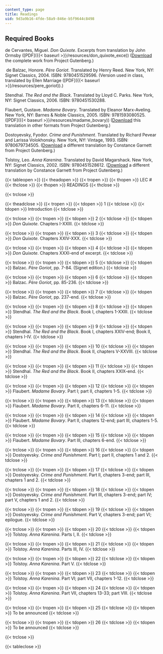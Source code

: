 ```yaml
---
content_type: page
title: Readings
uid: 9d3a9b16-4fde-58a9-846e-b5f9644c8498
---
```


Required Books
--------------

de Cervantes, Miguel. _Don Quixote_. Excerpts from translation by John Ormsby ([PDF]({{< baseurl >}}/resources/don_quixote_exce)) ([Download](http://www.gutenberg.org/etext/996) the complete work from Project Gutenberg.)

 de Balzac, Honore. _Père Goriot_. Translated by Henry Reed. New York, NY: Signet Classics, 2004. ISBN: 9780451529596. (Version used in class, translated by Ellen Marriage ([PDF]({{< baseurl >}}/resources/pere_goriot)).)

Stendhal. _The Red and the Black_. Translated by Lloyd C. Parks. New York, NY: Signet Classics, 2006. ISBN: 9780451530288.

Flaubert, Gustave. _Madame Bovary_. Translated by Eleanor Marx-Aveling. New York, NY: Barnes & Noble Classics, 2005. ISBN: 9781593080525. ([PDF]({{< baseurl >}}/resources/madame_bovary)) ([Download](http://www.gutenberg.org/etext/2413) this translation in other formats from Project Gutenberg.)

Dostoyevsky, Fyodor. _Crime and Punishment_. Translated by Richard Pevear and Larissa Volokhonsky. New York, NY: Vintage, 1993. ISBN: 9780679734505. ([Download](http://www.gutenberg.org/etext/2554) a different translation by Constance Garnett from Project Gutenberg.)

Tolstoy, Leo. _Anna Karenina_. Translated by David Magarshack. New York, NY: Signet Classics, 2002. ISBN: 9780451528612. ([Download](http://www.gutenberg.org/etext/1399) a different translation by Constance Garnett from Project Gutenberg.)

{{< tableopen >}}
{{< theadopen >}}
{{< tropen >}}
{{< thopen >}}
LEC #
{{< thclose >}}
{{< thopen >}}
READINGS
{{< thclose >}}

{{< trclose >}}

{{< theadclose >}}
{{< tropen >}}
{{< tdopen >}}
1
{{< tdclose >}}
{{< tdopen >}}
Introduction
{{< tdclose >}}

{{< trclose >}}
{{< tropen >}}
{{< tdopen >}}
2
{{< tdclose >}}
{{< tdopen >}}
_Don Quixote_. Chapters I-XXIII.
{{< tdclose >}}

{{< trclose >}}
{{< tropen >}}
{{< tdopen >}}
3
{{< tdclose >}}
{{< tdopen >}}
_Don Quixote_. Chapters XXIV-XXX.
{{< tdclose >}}

{{< trclose >}}
{{< tropen >}}
{{< tdopen >}}
4
{{< tdclose >}}
{{< tdopen >}}
_Don Quixote_. Chapters XXXI-end of excerpt.
{{< tdclose >}}

{{< trclose >}}
{{< tropen >}}
{{< tdopen >}}
5
{{< tdclose >}}
{{< tdopen >}}
Balzac. _Père Goriot_, pp. 7-84. (Signet edition.)
{{< tdclose >}}

{{< trclose >}}
{{< tropen >}}
{{< tdopen >}}
6
{{< tdclose >}}
{{< tdopen >}}
Balzac. _Père Goriot_, pp. 85-236.
{{< tdclose >}}

{{< trclose >}}
{{< tropen >}}
{{< tdopen >}}
7
{{< tdclose >}}
{{< tdopen >}}
Balzac. _Père Goriot_, pp. 237-end.
{{< tdclose >}}

{{< trclose >}}
{{< tropen >}}
{{< tdopen >}}
8
{{< tdclose >}}
{{< tdopen >}}
Stendhal. _The Red and the Black_. Book I, chapters 1-XXIII.
{{< tdclose >}}

{{< trclose >}}
{{< tropen >}}
{{< tdopen >}}
9
{{< tdclose >}}
{{< tdopen >}}
Stendhal. _The Red and the Black_. Book I, chapters XXIV-end; Book II, chapters I-IV.
{{< tdclose >}}

{{< trclose >}}
{{< tropen >}}
{{< tdopen >}}
10
{{< tdclose >}}
{{< tdopen >}}
Stendhal. _The Red and the Black_. Book II, chapters V-XXVIII.
{{< tdclose >}}

{{< trclose >}}
{{< tropen >}}
{{< tdopen >}}
11
{{< tdclose >}}
{{< tdopen >}}
Stendhal. _The Red and the Black_. Book II, chapters XXIX-end.
{{< tdclose >}}

{{< trclose >}}
{{< tropen >}}
{{< tdopen >}}
12
{{< tdclose >}}
{{< tdopen >}}
Flaubert. _Madame Bovary_. Part I; part II, chapters 1-5.
{{< tdclose >}}

{{< trclose >}}
{{< tropen >}}
{{< tdopen >}}
13
{{< tdclose >}}
{{< tdopen >}}
Flaubert. _Madame Bovary_. Part II, chapters 6-11.
{{< tdclose >}}

{{< trclose >}}
{{< tropen >}}
{{< tdopen >}}
14
{{< tdclose >}}
{{< tdopen >}}
Flaubert. _Madame Bovary_. Part II, chapters 12-end; part III, chapters 1-5.
{{< tdclose >}}

{{< trclose >}}
{{< tropen >}}
{{< tdopen >}}
15
{{< tdclose >}}
{{< tdopen >}}
Flaubert. _Madame Bovary_. Part III, chapters 6-end.
{{< tdclose >}}

{{< trclose >}}
{{< tropen >}}
{{< tdopen >}}
16
{{< tdclose >}}
{{< tdopen >}}
Dostoyevsky. _Crime and Punishment_. Part I; part II, chapters 1 and 2.
{{< tdclose >}}

{{< trclose >}}
{{< tropen >}}
{{< tdopen >}}
17
{{< tdclose >}}
{{< tdopen >}}
Dostoyevsky. _Crime and Punishment_. Part II, chapters 3-end; part III, chapters 1 and 2.
{{< tdclose >}}

{{< trclose >}}
{{< tropen >}}
{{< tdopen >}}
18
{{< tdclose >}}
{{< tdopen >}}
Dostoyevsky. _Crime and Punishment_. Part III, chapters 3-end; part IV; part V, chapters 1 and 2.
{{< tdclose >}}

{{< trclose >}}
{{< tropen >}}
{{< tdopen >}}
19
{{< tdclose >}}
{{< tdopen >}}
Dostoyevsky. _Crime and Punishment_. Part V, chapters 3-end; part VI; epilogue.
{{< tdclose >}}

{{< trclose >}}
{{< tropen >}}
{{< tdopen >}}
20
{{< tdclose >}}
{{< tdopen >}}
Tolstoy. _Anna Karenina_. Parts I, II.
{{< tdclose >}}

{{< trclose >}}
{{< tropen >}}
{{< tdopen >}}
21
{{< tdclose >}}
{{< tdopen >}}
Tolstoy. _Anna Karenina_. Parts III, IV.
{{< tdclose >}}

{{< trclose >}}
{{< tropen >}}
{{< tdopen >}}
22
{{< tdclose >}}
{{< tdopen >}}
Tolstoy. _Anna Karenina_. Part V.
{{< tdclose >}}

{{< trclose >}}
{{< tropen >}}
{{< tdopen >}}
23
{{< tdclose >}}
{{< tdopen >}}
Tolstoy. _Anna Karenina_. Part VI; part VII, chapters 1-12.
{{< tdclose >}}

{{< trclose >}}
{{< tropen >}}
{{< tdopen >}}
24
{{< tdclose >}}
{{< tdopen >}}
Tolstoy. _Anna Karenina_. Part VII, chapters 13-33; part VIII.
{{< tdclose >}}

{{< trclose >}}
{{< tropen >}}
{{< tdopen >}}
25
{{< tdclose >}}
{{< tdopen >}}
To be announced
{{< tdclose >}}

{{< trclose >}}
{{< tropen >}}
{{< tdopen >}}
26
{{< tdclose >}}
{{< tdopen >}}
To be announced
{{< tdclose >}}

{{< trclose >}}

{{< tableclose >}}